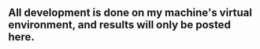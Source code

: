## All development is done on my machine's virtual environment, and results will only be posted here.